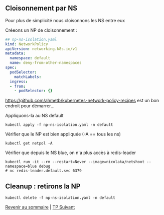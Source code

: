 ## Cloisonnement par NS

Pour plus de simplicité nous cloisonnons les NS entre eux

Créeons un NP de cloisonnement :
```yaml
## np-ns-isolation.yaml
kind: NetworkPolicy
apiVersion: networking.k8s.io/v1
metadata:
  namespace: default
  name: deny-from-other-namespaces
spec:
  podSelector:
    matchLabels:
  ingress:
  - from:
    - podSelector: {}
```
https://github.com/ahmetb/kubernetes-network-policy-recipes est un bon endroit pour démarrer...

Appliquons-la au NS default
```shell
kubectl apply -f np-ns-isolation.yaml -n default
```

Vérifier que le NP est bien appliquée (-A == tous les ns)
```shell
kubectl get netpol -A
```

Vérifier que depuis le NS blue, on n'a plus accès à redis-leader
```shell
kubectl run -it --rm --restart=Never --image=nicolaka/netshoot --namespace=blue debug
# nc redis-leader.default.svc 6379
```

## Cleanup : retirons la NP
```shell
kubectl delete -f np-ns-isolation.yaml -n default
```

[Revenir au sommaire](../README.md) | [TP Suivant](./TP8.md)